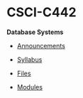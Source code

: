 # CSCI-C442
**Database Systems**

- [Announcements](https://iu.instructure.com/courses/2018740/announcements)
- [Syllabus](https://iu.instructure.com/courses/2018740/assignments/syllabus)

- [Files](https://iu.instructure.com/courses/2018740/files)
- [Modules](https://iu.instructure.com/courses/2018740/modules)